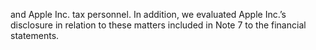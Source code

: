 and Apple Inc. tax personnel. In addition, we evaluated Apple Inc.’s disclosure in relation to
these matters included in Note 7 to the financial statements.